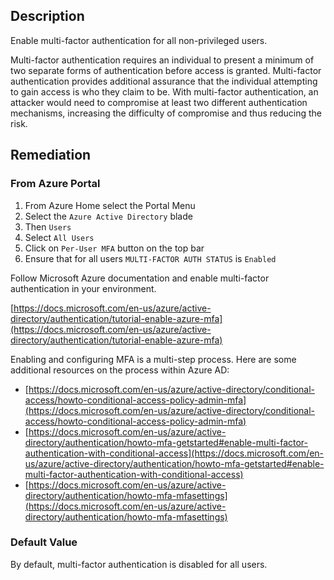 ## Description

Enable multi-factor authentication for all non-privileged users.

Multi-factor authentication requires an individual to present a minimum of two separate forms of authentication before access is granted. Multi-factor authentication provides additional assurance that the individual attempting to gain access is who they claim to be. With multi-factor authentication, an attacker would need to compromise at least two different authentication mechanisms, increasing the difficulty of compromise and thus reducing the risk.

## Remediation

### From Azure Portal

1. From Azure Home select the Portal Menu
2. Select the `Azure Active Directory` blade
3. Then `Users`
4. Select `All Users`
5. Click on `Per-User MFA` button on the top bar
6. Ensure that for all users `MULTI-FACTOR AUTH STATUS` is `Enabled`

Follow Microsoft Azure documentation and enable multi-factor authentication in your environment.

[https://docs.microsoft.com/en-us/azure/active-directory/authentication/tutorial-enable-azure-mfa](https://docs.microsoft.com/en-us/azure/active-directory/authentication/tutorial-enable-azure-mfa)

Enabling and configuring MFA is a multi-step process. Here are some additional resources on the process within Azure AD:
- [https://docs.microsoft.com/en-us/azure/active-directory/conditional-access/howto-conditional-access-policy-admin-mfa](https://docs.microsoft.com/en-us/azure/active-directory/conditional-access/howto-conditional-access-policy-admin-mfa)
- [https://docs.microsoft.com/en-us/azure/active-directory/authentication/howto-mfa-getstarted#enable-multi-factor-authentication-with-conditional-access](https://docs.microsoft.com/en-us/azure/active-directory/authentication/howto-mfa-getstarted#enable-multi-factor-authentication-with-conditional-access)
- [https://docs.microsoft.com/en-us/azure/active-directory/authentication/howto-mfa-mfasettings](https://docs.microsoft.com/en-us/azure/active-directory/authentication/howto-mfa-mfasettings)

### Default Value

By default, multi-factor authentication is disabled for all users.